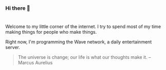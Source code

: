 ### Hi there 👋
#
Welcome to my little corner of the internet. I try to spend most of my time making things for people who make things.

Right now, I'm programming the Wave network, a daily entertainment server.

> The universe is change; our life is what our thoughts make it. – Marcus Aurelius
